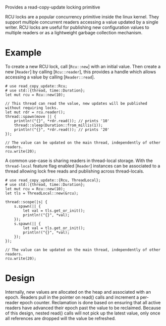 Provides a read-copy-update locking primitive

RCU locks are a popular concurrency primitive inside the linux kernel. They support multiple
concurrent readers accessing a value updated by a single writer. RCU locks are useful for
publishing new configuration values to multiple readers or as a lightweight garbage collection
mechanism.

# Example

To create a new RCU lock, call [`Rcu::new`] with an initial value. Then create a new [`Reader`]
by calling [`Rcu::reader`], this provides a handle which allows accessing a value by calling
[`Reader::read`].

```
# use read_copy_update::Rcu;
# use std::{thread, time::Duration};
let mut rcu = Rcu::new(10);

// This thread can read the value, new updates will be published without requiring locks.
let mut rdr = rcu.reader();
thread::spawn(move || {
    println!("{}", *rdr.read()); // prints '10'
    thread::sleep(Duration::from_millis(1));
    println!("{}", *rdr.read()); // prints '20'
});

// The value can be updated on the main thread, independently of other readers.
rcu.write(20);
```

A common use-case is sharing readers in thread-local storage. With the `thread-local` feature
flag enabled [`Reader`] instances can be associated to a thread allowing lock free reads and
publishing across thread-locals.

```
# use read_copy_update::{Rcu, ThreadLocal};
# use std::{thread, time::Duration};
let mut rcu = Rcu::new(10);
let tls = ThreadLocal::new(&rcu);

thread::scope(|s| {
    s.spawn(|| {
        let val = tls.get_or_init();
        println!("{}", *val);
    });
    s.spawn(|| {
        let val = tls.get_or_init();
        println!("{}", *val);
    });
});

// The value can be updated on the main thread, independently of other readers.
rcu.write(20);
```

# Design

Internally, new values are allocated on the heap and associated with an epoch. Readers pull in
the pointer on read() calls and increment a per-reader epoch counter. Reclamation is done based
on ensuring that all active readers have advanced their epoch past the value to be reclaimed.
Because of this design, nested read() calls will not pick up the latest value, only once all
references are dropped will the value be refreshed.
